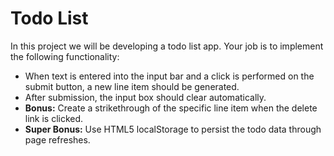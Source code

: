 # Todo List

In this project we will be developing a todo list app. Your job is to implement the following functionality:

- When text is entered into the input bar and a click is performed on the submit button, a new line item should be generated.
- After submission, the input box should clear automatically.
- **Bonus:** Create a strikethrough of the specific line item when the delete link is clicked.
- **Super Bonus:** Use HTML5 localStorage to persist the todo data through page refreshes.